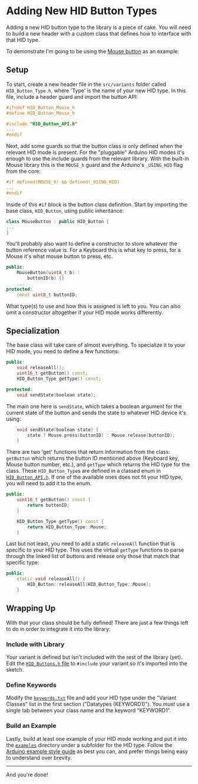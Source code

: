 # Adding New HID Button Types

Adding a new HID button type to the library is a piece of cake. You will need to build a new header with a custom class that defines how to interface with that HID type.

To demonstrate I'm going to be using the [Mouse button](../src/variants/HID_Button_Mouse.h) as an example.

## Setup

To start, create a new header file in the `src/variants` folder called `HID_Button_Type.h`, where 'Type' is the name of your new HID type. In this file, include a header guard and import the button API:

```cpp
#ifndef HID_Button_Mouse_h
#define HID_Button_Mouse_h

#include "HID_Button_API.h"
...
#endif
```

Next, add some guards so that the button class is only defined when the relevant HID mode is present. For the "pluggable" Arduino HID modes it's enough to use the include guards from the relevant library. With the built-in Mouse library this is the `MOUSE_h` guard and the Arduino's `_USING_HID` flag from the core:

```cpp
#if defined(MOUSE_h) && defined(_USING_HID)
...
#endif
```

Inside of this `#if` block is the button class definition. Start by importing the base class, `HID_Button`, using public inheritance:

```cpp
class MouseButton : public HID_Button {
...
}
```

You'll probably also want to define a constructor to store whatever the button reference value is. For a Keyboard this is what key to press, for a Mouse it's what mouse button to press, etc.

```cpp
public:
	MouseButton(uint8_t b) :
		buttonID(b) {}
	...
protected:
	const uint8_t buttonID;
```

What type(s) to use and how this is assigned is left to you. You can also omit a constructor altogether if your HID mode works differently.

## Specialization

The base class will take care of almost everything. To specialize it to your HID mode, you need to define a few functions:

```cpp
public:
	void releaseAll();
	uint16_t getButton() const;
	HID_Button_Type getType() const;

protected:
	void sendState(boolean state);
```

The main one here is `sendState`, which takes a boolean argument for the current state of the button and sends the state to whatever HID device it's using:

```cpp
	void sendState(boolean state) {
		state ? Mouse.press(buttonID) : Mouse.release(buttonID);
	}
```

There are two 'get' functions that return information from the class: `getButton` which returns the button ID mentioned above (Keyboard key, Mouse button number, etc.), and `getType` which returns the HID type for the class. These `HID_Button_Type`s are defined in a classed enum in [`HID_Button_API.h`](../src/HID_Button_API.h). If one of the available ones does not fit your HID type, you will need to add it to the enum.

```cpp
public:
	uint16_t getButton() const {
		return buttonID;
	}

	HID_Button_Type getType() const {
		return HID_Button_Type::Mouse;
	}
```

Last but not least, you need to add a static `releaseAll` function that is specific to your HID type. This uses the virtual `getType` functions to parse through the linked list of buttons and release only those that match that specific type:

```cpp
public:
	static void releaseAll() {
		HID_Button::releaseAll(HID_Button_Type::Mouse);
	}
```

## Wrapping Up

With that your class should be fully defined! There are just a few things left to do in order to integrate it into the library:

### Include with Library

Your variant is defined but isn't included with the rest of the library (yet). Edit the [`HID_Buttons.h` file](../src/HID_Buttons.h) to `#include` your variant so it's imported into the sketch.

### Define Keywords

Modify the [`keywords.txt`](../keywords.txt) file and add your HID type under the "Variant Classes" list in the first section ("Datatypes (KEYWORD1)"). You *must* use a single tab between your class name and the keyword "KEYWORD1".

### Build an Example

Lastly, build at least one example of your HID mode working and put it into the [`examples`](../examples) directory under a subfolder for the HID type. Follow the [Arduino example style guide](https://www.arduino.cc/en/Reference/StyleGuide) as best you can, and prefer things being easy to understand over brevity.

---
And you're done!
